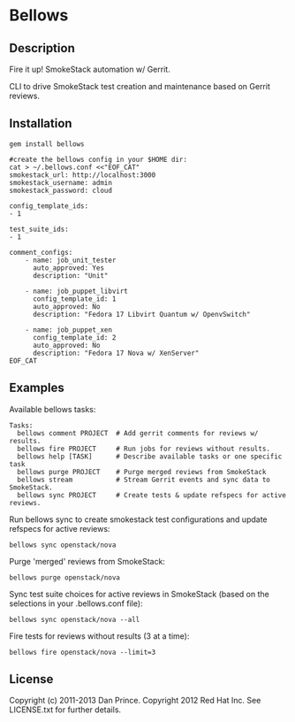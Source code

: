 Bellows
=======

Description
-----------

Fire it up! SmokeStack automation w/ Gerrit.

CLI to drive SmokeStack test creation and maintenance based on Gerrit reviews.

Installation
------------

	gem install bellows

	#create the bellows config in your $HOME dir:
    cat > ~/.bellows.conf <<"EOF_CAT"
	smokestack_url: http://localhost:3000
	smokestack_username: admin
	smokestack_password: cloud

	config_template_ids:
	- 1

	test_suite_ids:
	- 1

	comment_configs:
	    - name: job_unit_tester
	      auto_approved: Yes
	      description: "Unit"

	    - name: job_puppet_libvirt
	      config_template_id: 1
	      auto_approved: No
	      description: "Fedora 17 Libvirt Quantum w/ OpenvSwitch"

	    - name: job_puppet_xen
	      config_template_id: 2
	      auto_approved: No
	      description: "Fedora 17 Nova w/ XenServer"
	EOF_CAT


Examples
--------

Available bellows tasks:

	Tasks:
	  bellows comment PROJECT  # Add gerrit comments for reviews w/ results.
	  bellows fire PROJECT     # Run jobs for reviews without results.
	  bellows help [TASK]      # Describe available tasks or one specific task
	  bellows purge PROJECT    # Purge merged reviews from SmokeStack
	  bellows stream           # Stream Gerrit events and sync data to SmokeStack.
	  bellows sync PROJECT     # Create tests & update refspecs for active reviews.

Run bellows sync to create smokestack test configurations and update refspecs for active reviews:

	bellows sync openstack/nova

Purge 'merged' reviews from SmokeStack:

	bellows purge openstack/nova

Sync test suite choices for active reviews in SmokeStack (based on the selections in your .bellows.conf file):

	bellows sync openstack/nova --all

Fire tests for reviews without results (3 at a time):

	bellows fire openstack/nova --limit=3

License
-------
Copyright (c) 2011-2013 Dan Prince. Copyright 2012 Red Hat Inc. See LICENSE.txt for further details.
